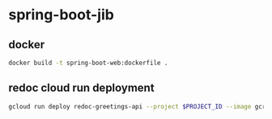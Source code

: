 # spring-boot-jib

## docker

```bash
docker build -t spring-boot-web:dockerfile .
```

## redoc cloud run deployment

```bash
gcloud run deploy redoc-greetings-api --project $PROJECT_ID --image gcr.io/$PROJECT_ID/redoc --platform managed --region us-central1 --port 80 --cpu 1 --memory 256Mi --concurrency 80 --timeout 300 --update-env-vars SPEC_URL=https://<CLOUD_RUN_SPRING_BOOT_BASE_URI>/swagger.yaml
```
